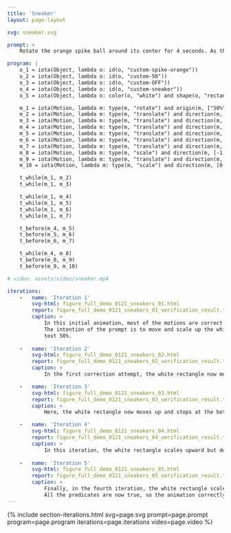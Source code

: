 ```yaml
---
title: 'Sneaker'
layout: page-layout

svg: sneaker.svg

prompt: >
    Rotate the orange spike ball around its center for 4 seconds. As that happens, move the text 50% to the right and the text OFF to the left both by 90px within a second. As the spike ball rotates, move the sneaker up by 200px and then down. Repeat this again. Each translation should take 1 second. As the sneaker moves up initially, scale the white rectangle down in x by 0.5 from its bottom center, and then move it up to touch the bottom side of the text 50%. And then, scale it up from its bottom center in y so that it borders the top side of the text 50%.

program: |
    o_1 = iota(Object, lambda o: id(o, "custom-spike-orange"))
    o_2 = iota(Object, lambda o: id(o, "custom-50"))
    o_3 = iota(Object, lambda o: id(o, "custom-OFF"))
    o_4 = iota(Object, lambda o: id(o, "custom-sneaker"))
    o_5 = iota(Object, lambda o: color(o, "white") and shape(o, "rectangle"))

    m_1 = iota(Motion, lambda m: type(m, "rotate") and origin(m, ["50%", "50%"]) and duration(m, 4.0) and agent(m, o_1))
    m_2 = iota(Motion, lambda m: type(m, "translate") and direction(m, [1.0, 0.0]) and magnitude(m, 90.0) and duration(m, 1.0) and agent(m, o_2))
    m_3 = iota(Motion, lambda m: type(m, "translate") and direction(m, [-1.0, 0.0]) and magnitude(m, 90.0) and duration(m, 1.0) and agent(m, o_3))
    m_4 = iota(Motion, lambda m: type(m, "translate") and direction(m, [0.0, 1.0]) and magnitude(m, 200.0) and duration(m, 1.0) and agent(m, o_4))
    m_5 = iota(Motion, lambda m: type(m, "translate") and direction(m, [0.0, -1.0]) and magnitude(m, 200.0) and duration(m, 1.0) and agent(m, o_4))
    m_6 = iota(Motion, lambda m: type(m, "translate") and direction(m, [0.0, 1.0]) and magnitude(m, 200.0) and duration(m, 1.0) and agent(m, o_4))
    m_7 = iota(Motion, lambda m: type(m, "translate") and direction(m, [0.0, -1.0]) and magnitude(m, 200.0) and duration(m, 1.0) and agent(m, o_4))
    m_8 = iota(Motion, lambda m: type(m, "scale") and direction(m, [-1.0, 0.0]) and magnitude(m, [0.5, 0.0]) and origin(m, ["50%", "100%"]) and duration(m, 1.0) and agent(m, o_5))
    m_9 = iota(Motion, lambda m: type(m, "translate") and direction(m, [0.0, 1.0]) and post(m, s_bottom_border(o_5, o_2)) and agent(m, o_5))
    m_10 = iota(Motion, lambda m: type(m, "scale") and direction(m, [0.0, 1.0]) and origin(m, ["50%", "100%"]) and post(m, s_top_border(o_5, o_2)) and agent(m, o_5))

    t_while(m_1, m_2)
    t_while(m_1, m_3)

    t_while(m_1, m_4)
    t_while(m_1, m_5)
    t_while(m_1, m_6)
    t_while(m_1, m_7)

    t_before(m_4, m_5)
    t_before(m_5, m_6)
    t_before(m_6, m_7)

    t_while(m_4, m_8)
    t_before(m_8, m_9)
    t_before(m_9, m_10)

# video: assets/video/sneaker.mp4

iterations:
    -   name: 'Iteration 1'
        svg-html: figure_full_demo_0121_sneakers_01.html
        report: figure_full_demo_0121_sneakers_01_verification_result.txt
        caption: >
            In this initial animation, most of the motions are correct except the white rectangle that disappeared (m_9 and m_10).
            The intention of the prompt is to move and scale up the white rectangle so that it becomes a white background for the
            text 50%.
    
    -   name: 'Iteration 2'
        svg-html: figure_full_demo_0121_sneakers_02.html
        report: figure_full_demo_0121_sneakers_02_verification_result.txt
        caption: >
            In the first correction attempt, the white rectangle now moves up, but it does so too much and does not stop at the bottom of the text 50% (m_9). Also, it scales up too much and does not stop at bordering the top of the text 50% (m_10).

    -   name: 'Iteration 3'
        svg-html: figure_full_demo_0121_sneakers_03.html
        report: figure_full_demo_0121_sneakers_03_verification_result.txt
        caption: >
            Here, the white rectangle now moves up and stops at the bottom of the text 50% (m_9). However, it scales in the wrong direction and does not stop at the top of the text 50% (m_10).

    -   name: 'Iteration 4'
        svg-html: figure_full_demo_0121_sneakers_04.html
        report: figure_full_demo_0121_sneakers_04_verification_result.txt
        caption: >
            In this iteration, the white rectangle scales upward but does not scale enough to border the top of the text 50% (m_10). The animation is still not fully correct.
    
    -   name: 'Iteration 5'
        svg-html: figure_full_demo_0121_sneakers_05.html
        report: figure_full_demo_0121_sneakers_05_verification_result.txt
        caption: >
            Finally, in the fourth iteration, the white rectangle scales up correctly.
            All the predicates are now true, so the animation correctly matches the prompt.
---
```



{% include section-iterations.html svg=page.svg prompt=page.prompt program=page.program iterations=page.iterations video=page.video %}
